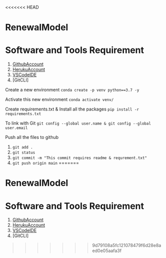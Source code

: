 <<<<<<< HEAD
# RenewalModel
# Software and Tools Requirement
1. [GithubAccount](https://github.com)
2. [HerukuAccount](https://heroku.com)
3. [VSCodeIDE](https://code.visualstudio.com/)
4. [GitCLI]

Create a new environment
```conda create -p venv python==3.7 -y```

Activate this new environment ```conda activate venv/```

Create requirements.txt & Install all the packages ```pip install -r requirements.txt```

To link with Git ```git config --global user.name & git config --global user.email```

Push all the files to github
1.  ```git add .``` 
2. ```git status```
3. ```git commit -m "This commit requires readme & requrement.txt"```
4. ```git push origin main```
=======
# RenewalModel
# Software and Tools Requirement
1. [GithubAccount](https://github.com)
2. [HerukuAccount](https://heroku.com)
3. [VSCodeIDE](https://code.visualstudio.com/)
4. [GitCLI]
>>>>>>> 9d79108a5fc121078479f6d28e8aed0e05aafa3f
